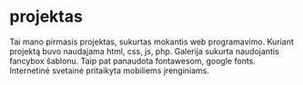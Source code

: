 # projektas
Tai mano pirmasis projektas, sukurtas mokantis web programavimo.
Kuriant projektą buvo naudajama html, css, js, php. Galerija sukurta naudojantis fancybox šablonu. Taip pat panaudota fontawesom, google fonts.
Internetinė svetainė pritaikyta mobiliems įrenginiams.
